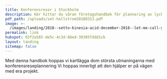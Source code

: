 ```yaml
---
title: Konferensresor i Stockholm
description: Här hittar du våran företagshandbok för plannering av lyckade konferensresor
pdf_path: /uploads/set-hallstrom20180313.pdf
image: >-
  /images/landing/2018--setto-kinesia-acid-december-2018--let-me-call-you-back-about-those-hippocratic-values.jpg
permalink: link
hubspot: 03f2a565-de5c-4c3d-86ed-30305fddd1cb
layout: landing
sitemap: false
---
```

Med denna handbok hoppas vi kartlägga dom största utmaningarna med konferensreseplannering
Vi hoppas innerligt att den hjälper er på vägen med era projekt.
